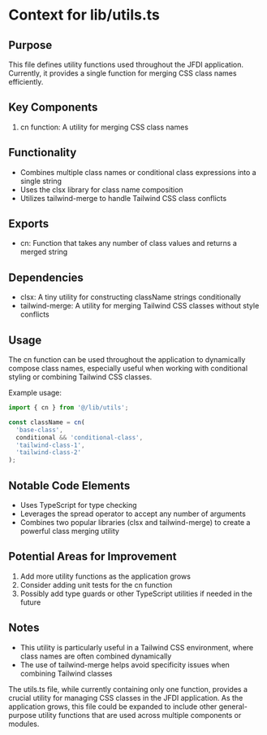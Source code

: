 # Context for lib/utils.ts

## Purpose
This file defines utility functions used throughout the JFDI application. Currently, it provides a single function for merging CSS class names efficiently.

## Key Components
1. cn function: A utility for merging CSS class names

## Functionality
- Combines multiple class names or conditional class expressions into a single string
- Uses the clsx library for class name composition
- Utilizes tailwind-merge to handle Tailwind CSS class conflicts

## Exports
- cn: Function that takes any number of class values and returns a merged string

## Dependencies
- clsx: A tiny utility for constructing className strings conditionally
- tailwind-merge: A utility for merging Tailwind CSS classes without style conflicts

## Usage
The cn function can be used throughout the application to dynamically compose class names, especially useful when working with conditional styling or combining Tailwind CSS classes.

Example usage:
```typescript
import { cn } from '@/lib/utils';

const className = cn(
  'base-class',
  conditional && 'conditional-class',
  'tailwind-class-1',
  'tailwind-class-2'
);
```

## Notable Code Elements
- Uses TypeScript for type checking
- Leverages the spread operator to accept any number of arguments
- Combines two popular libraries (clsx and tailwind-merge) to create a powerful class merging utility

## Potential Areas for Improvement
1. Add more utility functions as the application grows
2. Consider adding unit tests for the cn function
3. Possibly add type guards or other TypeScript utilities if needed in the future

## Notes
- This utility is particularly useful in a Tailwind CSS environment, where class names are often combined dynamically
- The use of tailwind-merge helps avoid specificity issues when combining Tailwind classes

The utils.ts file, while currently containing only one function, provides a crucial utility for managing CSS classes in the JFDI application. As the application grows, this file could be expanded to include other general-purpose utility functions that are used across multiple components or modules.